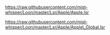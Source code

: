 https://raw.githubusercontent.com/mist-whisper/Loon/master/Lsr/Apple/Apple.lsr

https://raw.githubusercontent.com/mist-whisper/Loon/master/Lsr/Apple/Apple\_Global.lsr

